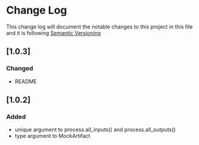 # Change Log

This change log will document the notable changes to this project in this file and it is following [Semantic Versioning](https://semver.org/)

## [1.0.3]

### Changed
- README

## [1.0.2]

### Added
- unique argument to process.all_inputs() and process.all_outputs()
- type argument to MockArtifact
